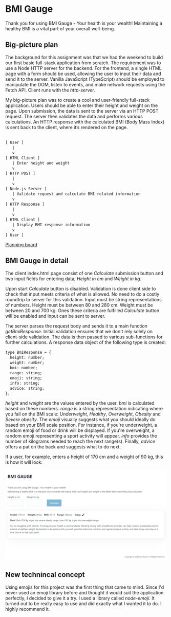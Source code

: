 # BMI Gauge

Thank you for using BMI Gauge - Your health is your wealth! Maintaining a healthy BMI is a vital part of your overall well-being.

## Big-picture plan

The background for this assignment was that we had the weekend to build our first basic full-stack application from scratch. The requirement was to use a Node HTTP server for the backend. For the frontend, a single HTML page with a form should be used, allowing the user to input their data and send it to the server. Vanilla JavaScript (TypeScript) should be employed to manipulate the DOM, listen to events, and make network requests using the Fetch API. Client runs with the _http-server_.

My big-picture plan was to create a cool and user-friendly full-stack application. Users should be able to enter their height and weight on the page. Upon submission, the data is sent to the server via an HTTP POST request. The server then validates the data and performs various calculations. An HTTP response with the calculated BMI (Body Mass Index) is sent back to the client, where it’s rendered on the page.

```plaintext

[ User ]
   |
   v
[ HTML Client ]
   | Enter height and weight
   v
[ HTTP POST ]
   |
   v
[ Node.js Server ]
   | Validate request and calculate BMI related information
   v
[ HTTP Response ]
   |
   v
[ HTML Client ]
   | Display BMI response information
   v
[ User ]
```

[Planning board](https://github.com/orgs/saltsthlm/projects/117/views/1)

## BMI Gauge in detail

The client index.html page consist of one _Calculate_ submission button and two input fields for entering data; _Height in cm_ and _Weight in kg_. 

Upon start _Calculate_ button is disabled. Validation is done client side to check that input meets criteria of what is allowed. No need to do a costly roundtrip to server for this validation. Input must be string representations of numbers. Height must be between 80 and 280 cm. Weight must be between 20 and 700 kg. Ones these criteria are fulfilled _Calculate_ button will be enabled and input can be sent to server.

The server parses the request body and sends it to a main function _getBmiResponse_. Initial validation ensures that we don't rely solely on client-side validation. The data is then passed to various sub-functions for further calculations. A response data object of the following type is created:

```plaintext
type BmiResponse = {
  height: number;
  weight: number;
  bmi: number;
  range: string;
  emoji: string;
  info: string;
  advice: string;  
};
```
_height_ and _weight_ are the values entered by the user. _bmi_ is calculated based on these numbers. _range_ is a string representation indicating where you fall on the BMI scale: _Underweight_, _Healthy_, _Overweight_, _Obesity_ and _Severe obesity_. The _emoji_ visually suggests what you should ideally do based on your BMI scale position. For instance, if you're underweight, a random emoji of food or drink will be displayed. If you're overweight, a random emoji representing a sport activity will appear. _info_ provides the number of kilograms needed to reach the next range(s). Finally, _advice_ offers a pat on the back and suggests what to do next.

If a user, for example, enters a height of 170 cm and a weight of 90 kg, this is how it will look:

![BMI Gauge](./images/bmi-gauge-screenshot.png)

## New technincal concept

Using emojis for this project was the first thing that came to mind. Since I'd never used an emoji library before and thought it would suit the application perfectly, I decided to give it a try. I used a library called _node-emoji_. It turned out to be really easy to use and did exactly what I wanted it to do. I highly recommend it.
